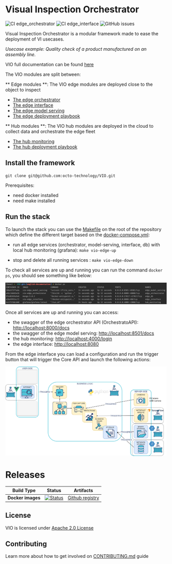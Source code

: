 # Visual Inspection Orchestrator

![CI edge_orchestrator](https://github.com/octo-technology/VIO/actions/workflows/ci_edge_orchestrator.yml/badge.svg)
![CI edge_interface](https://github.com/octo-technology/VIO/actions/workflows/ci_edge_interface.yml/badge.svg)
![GitHub issues](https://img.shields.io/github/issues/octo-technology/VIO)

Visual Inspection Orchestrator is a modular framework made to ease the deployment of VI usecases.

*Usecase example: Quality check of a product manufactured on an assembly line.*

VIO full documentation can be found [here](https://octo-technology.github.io/VIO/)


The VIO modules are split between:

** Edge modules **: The VIO edge modules are deployed close to the object to inspect

- [The edge orchestrator](docs/edge_orchestrator.md)
- [The edge interface](docs/edge_interface.md)
- [The edge model serving](docs/edge_model_serving.md)
- [The edge deployment playbook](docs/edge_deployment.md)

** Hub modules **: The VIO hub modules are deployed in the cloud to collect data and orchestrate the edge fleet

- [The hub monitoring](docs/hub_monitoring.md)
- [The hub deployment playbook](docs/hub_deployment.md)


## Install the framework

`git clone git@github.com:octo-technology/VIO.git`

Prerequisites: 
- need docker installed
- need make installed

## Run the stack

To launch the stack you can use the [Makefile](../Makefile) on the root of the repository which define the different target based on the [docker-compose.yml](../docker-compose.yml):

- run all edge services (orchestrator, model-serving, interface, db) with local hub monitoring (grafana): `make vio-edge-up`

- stop and delete all running services : `make vio-edge-down`

To check all services are up and running you can run the command `docker ps`, you should see something like below:

 ![stack-up-with-docker](docs/images/stack-up-with-docker.png)

Once all services are up and running you can access:

- the swagger of the edge orchestrator API (OrchestratoAPI): [http://localhost:8000/docs](http://localhost:8000/docs)
- the swagger of the edge model serving: [http://localhost:8501/docs](http://localhost:8501/docs)
- the hub monitoring: [http://localhost:4000/login](http://localhost:4000/login)
- the edge interface: [http://localhost:8080](http://localhost:8080)

From the edge interface you can load a configuration and run the trigger button that will trigger the Core API and launch the following actions:

 ![vio-architecture-stack](docs/images/supervisor-actions.png)

# Releases

Build Type                    | Status                                                                                                                                                                           | Artifacts
----------------------------- | -------------------------------------------------------------------------------------------------------------------------------------------------------------------------------- | ---------
**Docker images** | [![Status](https://github.com/octo-technology/VIO/actions/workflows/publication_vio_images.yml/badge.svg)](https://github.com/octo-technology/VIO/actions/workflows/publication_vio_images.yml/badge.svg) | [Github registry](https://github.com/orgs/octo-technology/packages)

## License

VIO is licensed under [Apache 2.0 License](docs/LICENSE.md)

## Contributing

Learn more about how to get involved on [CONTRIBUTING.md](docs/CONTRIBUTING.md) guide
